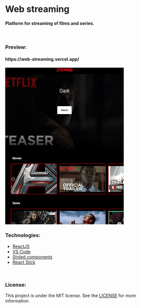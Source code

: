 <h1> Web streaming </h1> 

<h4> Platform for streaming of films and series.</h4>

<br>

<h3> Preview: </h3>
<h4>https://web-streaming.vercel.app/</h4>
<img src="https://github.com/gabrielmaciel7/web-streaming/blob/master/preview-gif.gif" />

<br>

<h3> Technologies: </h3>

<ul>
<li><a href="https://pt-br.reactjs.org/">ReactJS</a></li>
<li><a href="https://code.visualstudio.com/">VS Code</a></li>
<li><a href="https://styled-components.com/">Styled components</a></li>
<li><a href="https://react-slick.neostack.com/">React Slick</a></li>
</ul>

<br>

<h3> License: </h3>

<p>This project is under the MIT license. See the 
<a href="https://github.com/gabrielmaciel7/web-streaming/blob/master/LICENSE">LICENSE</a> 
for more information.</p>
